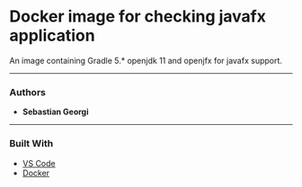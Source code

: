 # Docker image for checking javafx application

An image containing Gradle 5.* openjdk 11 and openjfx for javafx support.

___

### Authors
* **Sebastian Georgi**

___

### Built With

* [VS Code](https://code.visualstudio.com/)
* [Docker](https://www.docker.com/)
